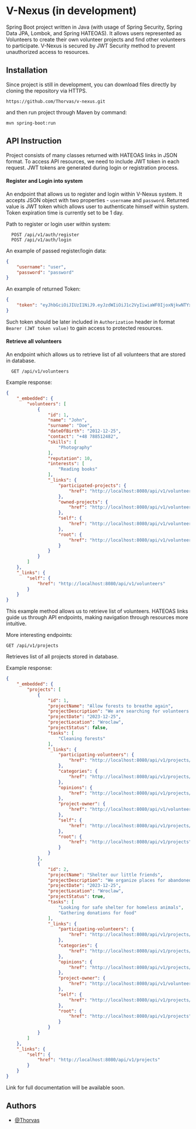 
# V-Nexus (in development)

Spring Boot project written in Java (with usage of Spring Security, Spring Data JPA, Lombok, and Spring HATEOAS). It allows users represented as Volunteers to create their own volunteer projects and find other volunteers to participate. V-Nexus is secured by JWT Security method to prevent unauthorized access to resources.




## Installation

Since project is still in development, you can download files directly by cloning the repository via HTTPS.
```
https://github.com/Thorvas/v-nexus.git
```
and then run project through Maven by command:
```
mvn spring-boot:run
```
## API Instruction

Project consists of many classes returned with HATEOAS links in JSON format. To access API resources, we need to include JWT token in each request. JWT tokens are generated during login or registration process.

#### Register and Login into system
An endpoint that allows us to register and login within V-Nexus system. It accepts JSON object with two properties - ```username``` and ```password```. Returned value is JWT token which allows user to authenticate himself within system. Token expiration time is currently set to be 1 day.

Path to register or login user within system:

```
  POST /api/v1/auth/register
  POST /api/v1/auth/login
```
An example of passed register/login data:
```json
{
    "username": "user",
    "password": "password"
}
```

An example of returned Token:
```json
{
    "token": "eyJhbGciOiJIUzI1NiJ9.eyJzdWIiOiJ1c2VyIiwiaWF0IjoxNjkwNTYxMzEzLCJleHAiOjE2OTA2NDc3MTN9.MJgmwd44kUVSuiysx0wDXJAWbDXHwaDihSBpC72v3OY"
}
```
Such token should be later included in ```Authorization``` header in format ```Bearer (JWT token value)``` to gain access to protected resources.

#### Retrieve all volunteers
An endpoint which allows us to retrieve list of all volunteers that are stored in database.
```
  GET /api/v1/volunteers
```

Example response:

```json
{
    "_embedded": {
        "volunteers": [
            {
                "id": 1,
                "name": "John",
                "surname": "Doe",
                "dateOfBirth": "2012-12-25",
                "contact": "+48 788512482",
                "skills": [
                    "Photography"
                ],
                "reputation": 10,
                "interests": [
                    "Reading books"
                ],
                "_links": {
                    "participated-projects": {
                        "href": "http://localhost:8080/api/v1/volunteers/1/projects"
                    },
                    "owned-projects": {
                        "href": "http://localhost:8080/api/v1/volunteers/1/projects/owned"
                    },
                    "self": {
                        "href": "http://localhost:8080/api/v1/volunteers/1"
                    },
                    "root": {
                        "href": "http://localhost:8080/api/v1/volunteers"
                    }
                }
            }
        ]
    },
    "_links": {
        "self": {
            "href": "http://localhost:8080/api/v1/volunteers"
        }
    }
}
```

This example method allows us to retrieve list of volunteers. HATEOAS links guide us through API endpoints, making navigation through resources more intuitive.

More interesting endpoints:

```
GET /api/v1/projects
```

Retrieves list of all projects stored in database.

Example response:
```json
{
    "_embedded": {
        "projects": [
            {
                "id": 1,
                "projectName": "Allow forests to breathe again",
                "projectDescription": "We are searching for volunteers to clean forests in our town. Join us now!",
                "projectDate": "2023-12-25",
                "projectLocation": "Wroclaw",
                "projectStatus": false,
                "tasks": [
                    "Cleaning forests"
                ],
                "_links": {
                    "participating-volunteers": {
                        "href": "http://localhost:8080/api/v1/projects/1/volunteers"
                    },
                    "categories": {
                        "href": "http://localhost:8080/api/v1/projects/1/categories"
                    },
                    "opinions": {
                        "href": "http://localhost:8080/api/v1/projects/1/opinions"
                    },
                    "project-owner": {
                        "href": "http://localhost:8080/api/v1/volunteers/1"
                    },
                    "self": {
                        "href": "http://localhost:8080/api/v1/projects/1/volunteers"
                    },
                    "root": {
                        "href": "http://localhost:8080/api/v1/projects"
                    }
                }
            },
            {
                "id": 2,
                "projectName": "Shelter our little friends",
                "projectDescription": "We organize places for abandoned dogs and cats so they could rest.",
                "projectDate": "2023-12-25",
                "projectLocation": "Wroclaw",
                "projectStatus": true,
                "tasks": [
                    "Looking for safe shelter for homeless animals",
                    "Gathering donations for food"
                ],
                "_links": {
                    "participating-volunteers": {
                        "href": "http://localhost:8080/api/v1/projects/2/volunteers"
                    },
                    "categories": {
                        "href": "http://localhost:8080/api/v1/projects/2/categories"
                    },
                    "opinions": {
                        "href": "http://localhost:8080/api/v1/projects/2/opinions"
                    },
                    "project-owner": {
                        "href": "http://localhost:8080/api/v1/volunteers/1"
                    },
                    "self": {
                        "href": "http://localhost:8080/api/v1/projects/2/volunteers"
                    },
                    "root": {
                        "href": "http://localhost:8080/api/v1/projects"
                    }
                }
            }
        ]
    },
    "_links": {
        "self": {
            "href": "http://localhost:8080/api/v1/projects"
        }
    }
}
```

Link for full documentation will be available soon.



## Authors

- [@Thorvas](https://www.github.com/Thorvas)

